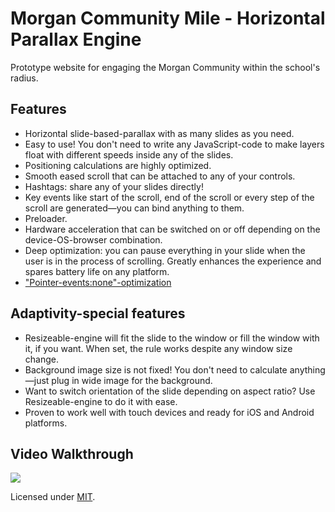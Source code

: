 Morgan Community Mile - Horizontal Parallax Engine
=======================

Prototype website for engaging the Morgan Community within the school's radius. 



Features
--------
- Horizontal slide-based-parallax with as many slides as you need.
- Easy to use! You don't need to write any JavaScript-code to make layers float with different speeds inside any of the slides.
- Positioning calculations are highly optimized.
- Smooth eased scroll that can be attached to any of your controls.
- Hashtags: share any of your slides directly!
- Key events like start of the scroll, end of the scroll or every step of the scroll are generated—you can bind anything to them.
- Preloader.
- Hardware acceleration that can be switched on or off depending on the device-OS-browser combination.
- Deep optimization: you can pause everything in your slide when the user is in the process of scrolling. Greatly enhances the experience and spares battery life on any platform.
- <a href="http://www.thecssninja.com/javascript/pointer-events-60fps" target="_blank">"Pointer-events:none"-optimization</a>

Adaptivity-special features
--------
- Resizeable-engine will fit the slide to the window or fill the window with it, if you want. When set, the rule works despite any window size change.
- Background image size is not fixed! You don't need to calculate anything—just plug in wide image for the background.
- Want to switch orientation of the slide depending on aspect ratio? Use Resizeable-engine to do it with ease.
- Proven to work well with touch devices and ready for iOS and Android platforms.


Video Walkthrough
--------
<img src="https://i.imgur.com/q7Xg8UI.gif">



Licensed under <a target="_blank" href="http://www.opensource.org/licenses/mit-license.php">MIT</a>.
